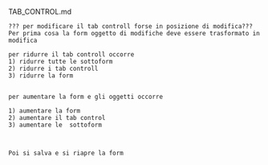 TAB_CONTROL.md

	??? per modificare il tab controll forse in posizione di modifica???
	Per prima cosa la form oggetto di modifiche deve essere trasformato in modifica

	per ridurre il tab controll occorre
	1) ridurre tutte le sottoform
	2) ridurre i tab controll
	3) ridurre la form


	per aumentare la form e gli oggetti occorre

	1) aumentare la form
	2) aumentare il tab control
	3) aumentare le  sottoform



	Poi si salva e si riapre la form